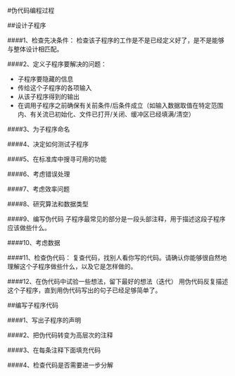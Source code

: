 #伪代码编程过程

##设计子程序

####1、检查先决条件：
检查该子程序的工作是不是已经定义好了，是不是能够与整体设计相匹配。

####2、定义子程序要解决的问题：
* 子程序要隐藏的信息
* 传给这个子程序的各项输入
* 从该子程序得到的输出
* 在调用子程序之前确保有关前条件/后条件成立（如输入数据取值在特定范围内、有关流已初始化、文件已打开/关闭、缓冲区已经填满/清空）

####3、为子程序命名

####4、决定如何测试子程序

####5、在标准库中搜寻可用的功能

####6、考虑错误处理

####7、考虑效率问题

####8、研究算法和数据类型

####9、编写伪代码
子程序最常见的部分是一段头部注释，用于描述这段子程序应该做些什么。

####10、考虑数据

####11、检查伪代码：
复查代码，找别人看你写的代码。请确认你能够很自然地理解这个子程序做些什么，以及它是怎样做的。

####12、在伪代码中试验一些想法，留下最好的想法（迭代）
用伪代码反复描述这个子程序，直到用伪代码写出的句子已经足够简单了。


##编写子程序代码

####1、写出子程序的声明

####2、把伪代码转变为高层次的注释

####3、在每条注释下面填充代码

####4、检查代码是否需要进一步分解
